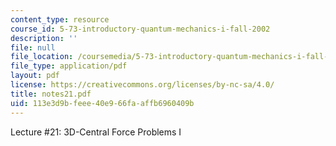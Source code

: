 ```yaml
---
content_type: resource
course_id: 5-73-introductory-quantum-mechanics-i-fall-2002
description: ''
file: null
file_location: /coursemedia/5-73-introductory-quantum-mechanics-i-fall-2002/113e3d9bfeee40e966faaffb6960409b_notes21.pdf
file_type: application/pdf
layout: pdf
license: https://creativecommons.org/licenses/by-nc-sa/4.0/
title: notes21.pdf
uid: 113e3d9b-feee-40e9-66fa-affb6960409b
---
```

Lecture #21: 3D-Central Force Problems I